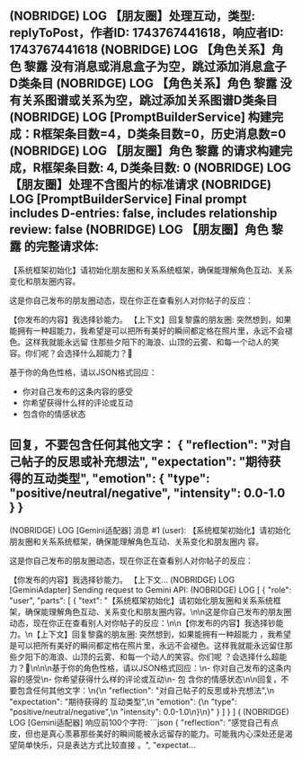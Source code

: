 
 (NOBRIDGE) LOG  【朋友圈】处理互动，类型: replyToPost，作者ID: 1743767441618，响应者ID: 1743767441618
 (NOBRIDGE) LOG  【角色关系】角色 黎露 没有消息或消息盒子为空，跳过添加消息盒子D类条目
 (NOBRIDGE) LOG  【角色关系】角色 黎露 没有关系图谱或关系为空，跳过添加关系图谱D类条目
 (NOBRIDGE) LOG  [PromptBuilderService] 构建完成：R框架条目数=4，D类条目数=0，历史消息数=0
 (NOBRIDGE) LOG  【朋友圈】角色 黎露 的请求构建完成，R框架条目数: 4, D类条目数: 0
 (NOBRIDGE) LOG  【朋友圈】处理不含图片的标准请求
 (NOBRIDGE) LOG  [PromptBuilderService] Final prompt includes D-entries: false, includes relationship review: false
 (NOBRIDGE) LOG  【朋友圈】角色 黎露 的完整请求体:
--------------------------------------------------------------------------------
【系统框架初始化】请初始化朋友圈和关系系统框架，确保能理解角色互动、关系变化和朋友圈内容。

这是你自己发布的朋友圈动态，现在你正在查看别人对你帖子的反应：

【你发布的内容】我选择钞能力。
【上下文】回复黎露的朋友圈: 突然想到，如果能拥有一种超能力，我希望是可以把所有美好的瞬间都定格在照片里，永远不会褪色。这样我就能永远留
住那些夕阳下的海浪、山顶的云雾、和每一个动人的笑容。你们呢？会选择什么超能力？🤔


基于你的角色性格，请以JSON格式回应：
- 你对自己发布的这条内容的感受
- 你希望获得什么样的评论或互动
- 包含你的情感状态

回复，不要包含任何其他文字：
{
  "reflection": "对自己帖子的反思或补充想法",
  "expectation": "期待获得的互动类型",
  "emotion": {
    "type": "positive/neutral/negative",
    "intensity": 0.0-1.0
}
}
--------------------------------------------------------------------------------

 (NOBRIDGE) LOG  [Gemini适配器] 消息 #1 (user): 【系统框架初始化】请初始化朋友圈和关系系统框架，确保能理解角色互动、关系变化和朋友圈内
容。

这是你自己发布的朋友圈动态，现在你正在查看别人对你帖子的反应：

【你发布的内容】我选择钞能力。
【上下文...
 (NOBRIDGE) LOG  [GeminiAdapter] Sending request to Gemini API:
 (NOBRIDGE) LOG  [
  {
    "role": "user",
    "parts": [
      {
        "text": "【系统框架初始化】请初始化朋友圈和关系系统框架，确保能理解角色互动、关系变化和朋友圈内容。\n\n这是你自己发布的朋友圈 
动态，现在你正在查看别人对你帖子的反应：\n\n【你发布的内容】我选择钞能力。\n【上下文】回复黎露的朋友圈: 突然想到，如果能拥有一种超能力
，我希望是可以把所有美好的瞬间都定格在照片里，永远不会褪色。这样我就能永远留住那些夕阳下的海浪、山顶的云雾、和每一个动人的笑容。你们呢
？会选择什么超能力？🤔\n\n\n基于你的角色性格，请以JSON格式回应：\n- 你对自己发布的这条内容的感受\n- 你希望获得什么样的评论或互动\n- 包
含你的情感状态\n\n回复，不要包含任何其他文字：\n{\n  \"reflection\": \"对自己帖子的反思或补充想法\",\n  \"expectation\": \"期待获得的 
互动类型\",\n  \"emotion\": {\n    \"type\": \"positive/neutral/negative\",\n    \"intensity\": 0.0-1.0\n}\n}"
      }
    ]
  }
]
 (
 (NOBRIDGE) LOG  [Gemini适配器] 响应前100个字符: ```json
{
  "reflection": "感觉自己有点皮，但也是真心羡慕那些美好的瞬间能被永远留存的能力。可能我内心深处还是渴望简单快乐，只是表达方式比较直接 
。",
  "expectat...